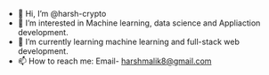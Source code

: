 - 👋 Hi, I’m @harsh-crypto
- 👀 I’m interested in Machine learning, data science and Appliaction development.
- 🌱 I’m currently learning machine learning and full-stack web development.
- 📫 How to reach me:
  Email- harshmalik8@gmail.com

<!---
harsh-crypto/harsh-crypto is a ✨ special ✨ repository because its `README.md` (this file) appears on your GitHub profile.
You can click the Preview link to take a look at your changes.
--->
